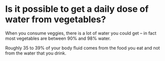 # Is it possible to get a daily dose of water from vegetables?

When you consume veggies, there is a lot of water you could get – in fact most vegetables are between 90% and 98% water.

Roughly 35 to 39% of your body fluid comes from the food you eat and not from the water that you drink.